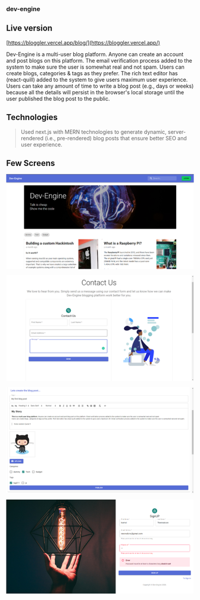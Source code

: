 ### dev-engine

## Live version
[https://bloggler.vercel.app/blog/](https://bloggler.vercel.app/)

Dev-Engine is a multi-user blog platform. Anyone can create an account and post blogs on this platform. The email verification process added to the system to make sure the user is somewhat real and not spam. Users can create blogs, categories & tags as they prefer. The rich text editor has (react-quill) added to the system to give users maximum user experience. Users can take any amount of time to write a blog post (e.g., days or weeks) because all the details will persist in the browser's local storage until the user published the blog post to the public.

## Technologies

> Used next.js with MERN technologies to  generate dynamic, server-rendered (i.e., pre-rendered) blog posts that ensure better SEO and user
experience.

## Few Screens

![Main Page](https://github.com/tmKamal/hosted-images/blob/master/devengine/dev-engine.PNG?raw=true)<br/>  

![Contact Us](https://github.com/tmKamal/hosted-images/blob/master/devengine/contact-us.png?raw=true)<br/>  

![Main Page](https://github.com/tmKamal/hosted-images/blob/master/devengine/createblog.png?raw=true)<br/>  

![Main Page](https://github.com/tmKamal/hosted-images/blob/master/devengine/signup.PNG?raw=true)<br/>  
